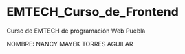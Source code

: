 # EMTECH_Curso_de_Frontend
Curso de EMTECH de programación Web Puebla

NOMBRE: NANCY MAYEK TORRES AGUILAR

